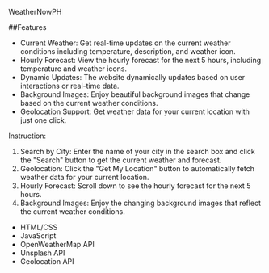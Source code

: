 WeatherNowPH 

##Features

- Current Weather:      Get real-time updates on the current weather conditions including temperature, description, and weather icon.
- Hourly Forecast:      View the hourly forecast for the next 5 hours, including temperature and weather icons.
- Dynamic Updates:      The website dynamically updates based on user interactions or real-time data.
- Background Images:    Enjoy beautiful background images that change based on the current weather conditions.
- Geolocation Support:  Get weather data for your current location with just one click.

Instruction:

1. Search by City:      Enter the name of your city in the search box and click the "Search" button to get the current weather and forecast.
2. Geolocation:         Click the "Get My Location" button to automatically fetch weather data for your current location.
3. Hourly Forecast:     Scroll down to see the hourly forecast for the next 5 hours.
4. Background Images:   Enjoy the changing background images that reflect the current weather conditions.


- HTML/CSS
- JavaScript
- OpenWeatherMap API
- Unsplash API
- Geolocation API
